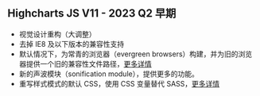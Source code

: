 ## Highcharts JS V11 - 2023 Q2 早期

* 视觉设计重构（大调整）
* 去掉 IE8 及以下版本的兼容性支持
* 默认情况下，为常青的浏览器（evergreen browsers）构建，并为旧的浏览器提供一个旧的兼容性文件路径，[更多详情](https://github.com/highcharts/highcharts/issues/18070)
* 新的声波模块（sonification module），提供更多的功能。
* 重写样式模式的默认 CSS，使用 CSS 变量替代 SASS，[更多详情](https://github.com/highcharts/highcharts/pull/18115)